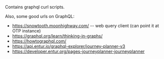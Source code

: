 Contains graphql curl scripts.

Also, some good urls on GraphQL:
 - https://snowtooth.moonhighway.com/ -- web query client (can point it at OTP instance)
 - https://graphql.org/learn/thinking-in-graphs/
 - https://howtographql.com/
 - https://api.entur.io/graphql-explorer/journey-planner-v3
 - https://developer.entur.org/pages-journeyplanner-journeyplanner
